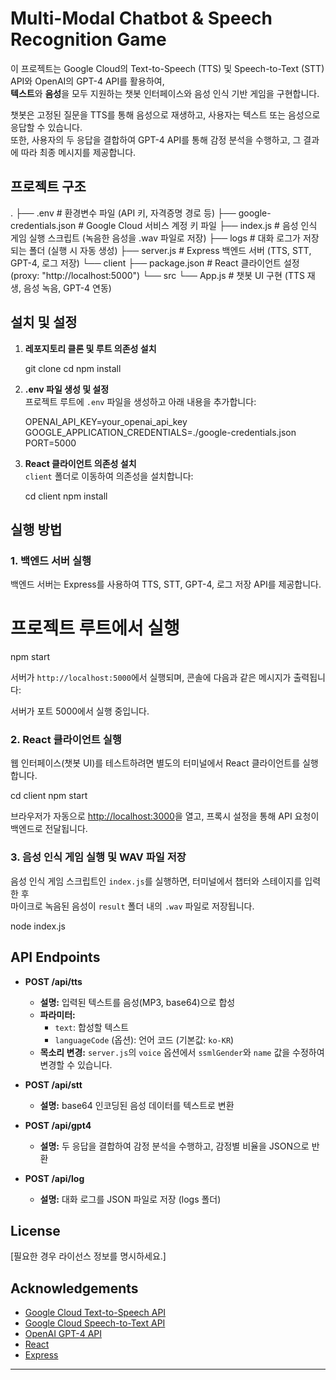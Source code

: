 
# Multi-Modal Chatbot & Speech Recognition Game

이 프로젝트는 Google Cloud의 Text-to-Speech (TTS) 및 Speech-to-Text (STT) API와 OpenAI의 GPT-4 API를 활용하여,  
**텍스트**와 **음성**을 모두 지원하는 챗봇 인터페이스와 음성 인식 기반 게임을 구현합니다.

챗봇은 고정된 질문을 TTS를 통해 음성으로 재생하고, 사용자는 텍스트 또는 음성으로 응답할 수 있습니다.  
또한, 사용자의 두 응답을 결합하여 GPT-4 API를 통해 감정 분석을 수행하고, 그 결과에 따라 최종 메시지를 제공합니다.

## 프로젝트 구조

.
├── .env                     # 환경변수 파일 (API 키, 자격증명 경로 등)
├── google-credentials.json  # Google Cloud 서비스 계정 키 파일
├── index.js                 # 음성 인식 게임 실행 스크립트 (녹음한 음성을 .wav 파일로 저장)
├── logs                     # 대화 로그가 저장되는 폴더 (실행 시 자동 생성)
├── server.js                # Express 백엔드 서버 (TTS, STT, GPT-4, 로그 저장)
└── client
    ├── package.json         # React 클라이언트 설정 (proxy: "http://localhost:5000")
    └── src
        └── App.js           # 챗봇 UI 구현 (TTS 재생, 음성 녹음, GPT-4 연동)


## 설치 및 설정

1. **레포지토리 클론 및 루트 의존성 설치**

   git clone <repository-url>
   cd <repository-folder>
   npm install

2. **.env 파일 생성 및 설정**  
   프로젝트 루트에 `.env` 파일을 생성하고 아래 내용을 추가합니다:
   
   OPENAI_API_KEY=your_openai_api_key
   GOOGLE_APPLICATION_CREDENTIALS=./google-credentials.json
   PORT=5000

3. **React 클라이언트 의존성 설치**  
   `client` 폴더로 이동하여 의존성을 설치합니다:

   cd client
   npm install

## 실행 방법

### 1. 백엔드 서버 실행

백엔드 서버는 Express를 사용하여 TTS, STT, GPT-4, 로그 저장 API를 제공합니다.

# 프로젝트 루트에서 실행

npm start

서버가 `http://localhost:5000`에서 실행되며, 콘솔에 다음과 같은 메시지가 출력됩니다:

서버가 포트 5000에서 실행 중입니다.

### 2. React 클라이언트 실행

웹 인터페이스(챗봇 UI)를 테스트하려면 별도의 터미널에서 React 클라이언트를 실행합니다.

cd client
npm start

브라우저가 자동으로 [http://localhost:3000](http://localhost:3000)을 열고, 프록시 설정을 통해 API 요청이 백엔드로 전달됩니다.

### 3. 음성 인식 게임 실행 및 WAV 파일 저장

음성 인식 게임 스크립트인 `index.js`를 실행하면, 터미널에서 챕터와 스테이지를 입력한 후  
마이크로 녹음된 음성이 `result` 폴더 내의 `.wav` 파일로 저장됩니다.

node index.js

## API Endpoints

- **POST /api/tts**  
  - **설명:** 입력된 텍스트를 음성(MP3, base64)으로 합성  
  - **파라미터:**  
    - `text`: 합성할 텍스트  
    - `languageCode` (옵션): 언어 코드 (기본값: `ko-KR`)  
  - **목소리 변경:** `server.js`의 `voice` 옵션에서 `ssmlGender`와 `name` 값을 수정하여 변경할 수 있습니다.

- **POST /api/stt**  
  - **설명:** base64 인코딩된 음성 데이터를 텍스트로 변환

- **POST /api/gpt4**  
  - **설명:** 두 응답을 결합하여 감정 분석을 수행하고, 감정별 비율을 JSON으로 반환

- **POST /api/log**  
  - **설명:** 대화 로그를 JSON 파일로 저장 (logs 폴더)

## License

[필요한 경우 라이선스 정보를 명시하세요.]

## Acknowledgements

- [Google Cloud Text-to-Speech API](https://cloud.google.com/text-to-speech)
- [Google Cloud Speech-to-Text API](https://cloud.google.com/speech-to-text)
- [OpenAI GPT-4 API](https://openai.com/api/)
- [React](https://reactjs.org/)
- [Express](https://expressjs.com/)

---